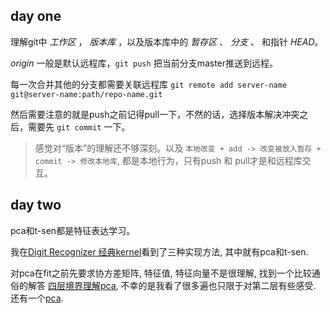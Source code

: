 
## day one

理解git中 *工作区* ， *版本库* ，以及版本库中的 *暂存区* 、 *分支* 、 和指针 *HEAD*。

*origin* 一般是默认远程库，`git push` 把当前分支master推送到远程。

每一次合并其他的分支都需要关联远程库 `git remote add server-name git@server-name:path/repo-name.git`

然后需要注意的就是push之前记得pull一下，不然的话，选择版本解决冲突之后，需要先 `git commit` 一下。

> 感觉对“版本”的理解还不够深刻。以及 `本地改变 + add -> 改变被放入暂存 + commit -> 修改本地库`, 都是本地行为，只有push 和 pull才是和远程库交互。

## day two

pca和t-sen都是特征表达学习。

我在[Digit Recognizer 经典kernel](https://www.kaggle.com/arthurtok/interactive-intro-to-dimensionality-reduction)看到了三种实现方法, 其中就有pca和t-sen.

对pca在fit之前先要求协方差矩阵, 特征值, 特征向量不是很理解, 找到一个比较通俗的解答 [四层境界理解pca](https://www.zhihu.com/question/36348219/answer/275378672), 不幸的是我看了很多遍也只限于对第二层有些感受. 还有一个[pca](https://stats.stackexchange.com/questions/2691/making-sense-of-principal-component-analysis-eigenvectors-eigenvalues/140579#140579). 



